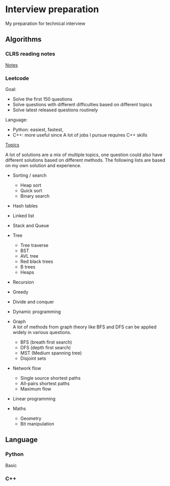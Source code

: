 # Interview preparation 
My preparation for technical interview

## Algorithms


### CLRS reading notes
[Notes](https://github.com/RioAraki/Interview_prep/blob/master/CLRS/clrs.md)


### Leetcode 

Goal:

- Solve the first 150 questions
- Solve questions with different difficulties based on different topics
- Solve latest released questions routinely

Language:

- Python: easiest, fastest,
- C++: more useful since A lot of jobs I pursue requires C++ skills


[Topics](https://github.com/RioAraki/Interview_prep/blob/master/topic/topics.md)

A lot of solutions are a mix of multiple topics, one question could also have different solutions based on different methods. The following lists are based on my own solution and experience.

- Sorting / search
  - Heap sort
  - Quick sort
  - Binary search

- Hash tables

- Linked list

- Stack and Queue

- Tree
  - Tree traverse
  - BST
  - AVL tree
  - Red black trees
  - B trees
  - Heaps

- Recursion

- Greedy

- Divide and conquer 

- Dynamic programming 



   
- Graph  
  A lot of methods from graph theory like BFS and DFS can be applied widely in various questions. 

  - BFS (breath first search)
  - DFS (depth first search)
  - MST (Medium spanning tree)
  - Disjoint sets

- Network flow
  - Single source shortest paths
  - All-pairs shortest paths
  - Maximum flow
  
- Linear programming

- Maths
  - Geometry
  - Bit manipulation

## Language

### Python  
Basic




### C++


